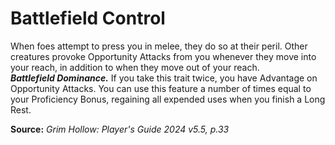 # Battlefield Control

When foes attempt to press you in melee, they do so at their peril. Other creatures provoke Opportunity Attacks from you whenever they move into your reach, in addition to when they move out of your reach.  
***Battlefield Dominance.*** If you take this trait twice, you have Advantage on Opportunity Attacks. You can use this feature a number of times equal to your Proficiency Bonus, regaining all expended uses when you finish a Long Rest.

**Source:** *Grim Hollow: Player's Guide 2024 v5.5, p.33*